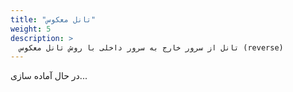 ```yaml
---
title: "تانل معکوس"
weight: 5
description: >
  تانل از سرور خارج به سرور داخلی با روش تانل معکوس (reverse)
---
```


در حال آماده سازی...